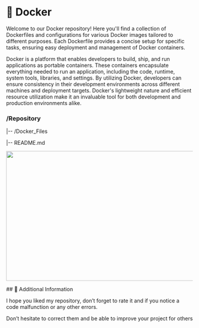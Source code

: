 # 🐳 Docker
Welcome to our Docker repository! Here you'll find a collection of Dockerfiles and configurations for various Docker images tailored to different purposes. Each Dockerfile provides a concise setup for specific tasks, ensuring easy deployment and management of Docker containers. 

Docker is a platform that enables developers to build, ship, and run applications as portable containers. These containers encapsulate everything needed to run an application, including the code, runtime, system tools, libraries, and settings. By utilizing Docker, developers can ensure consistency in their development environments across different machines and deployment targets. Docker's lightweight nature and efficient resource utilization make it an invaluable tool for both development and production environments alike.
### /Repository

 |-- /Docker_Files

 |-- README.md

<p><img src="https://media0.giphy.com/media/v1.Y2lkPTc5MGI3NjExMDc1dXp3MGNnY2d0aWwyM212bXNkbnk3aHZyYWo3d2szOHptbW5sdyZlcD12MV9pbnRlcm5hbF9naWZfYnlfaWQmY3Q9Zw/0T0FUiZl51VPCLsqLR/giphy.gif" style="height:350px; width:700px" /></p>
## 📢 Additional Information

I hope you liked my repository, don’t forget to rate it and if you notice a code malfunction or any other errors.

Don’t hesitate to correct them and be able to improve your project for others
